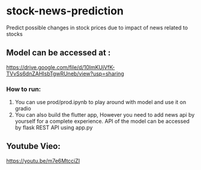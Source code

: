 # stock-news-prediction
Predict possible changes in stock prices due to impact of news related to stocks 

## Model can be accessed at :
https://drive.google.com/file/d/10lmKUjVfK-TVvSs6dnZAHIsbTgwRUneb/view?usp=sharing

### How to run:
1. You can use prod/prod.ipynb to play around with model and use it on gradio
2. You can also build the flutter app, However you need to add news api by yourself for a complete experience. API of the model can be accessed by flask REST API using app.py

## Youtube Vieo:
https://youtu.be/m7e6MtcciZI
